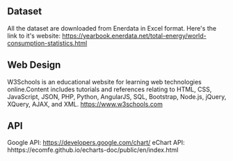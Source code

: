 ## Dataset
All the dataset are downloaded from Enerdata in Excel format. Here's the link to it's website:
https://yearbook.enerdata.net/total-energy/world-consumption-statistics.html

## Web Design
W3Schools is an educational website for learning web technologies online.Content includes tutorials and references relating to
HTML, CSS, JavaScript, JSON, PHP, Python, AngularJS, SQL, Bootstrap, Node.js, jQuery, XQuery, AJAX, and XML. 
https://www.w3schools.com

## API
Google API: https://developers.google.com/chart/
eChart API: hhttps://ecomfe.github.io/echarts-doc/public/en/index.html


